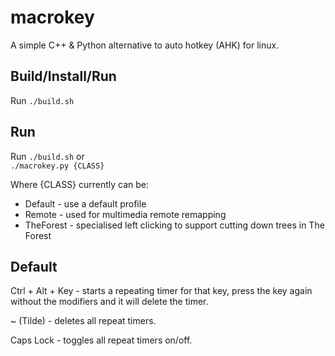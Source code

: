 # macrokey
A simple C++ & Python alternative to auto hotkey (AHK) for linux. 

## Build/Install/Run
Run ```./build.sh```

## Run
Run ```./build.sh```
or  
```./macrokey.py {CLASS}```

Where {CLASS} currently can be:  
* Default - use a default profile  
* Remote - used for multimedia remote remapping  
* TheForest - specialised left clicking to support cutting down trees in The Forest  

## Default
Ctrl + Alt + Key - starts a repeating timer for that key, press the key again without the modifiers and it will delete the timer.  

~ (Tilde) - deletes all repeat timers.  

Caps Lock - toggles all repeat timers on/off.  
